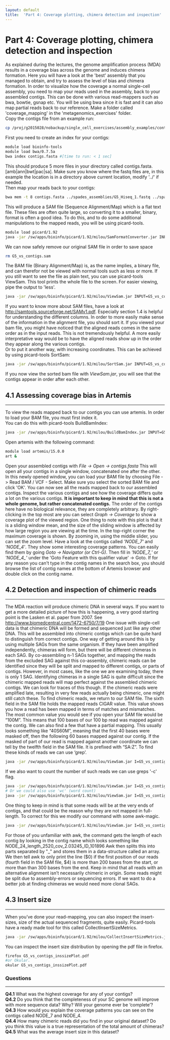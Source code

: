 ```yaml
---
layout: default
title:  'Part 4: Coverage plotting, chimera detection and inspection'
---
```


# Part 4: Coverage plotting, chimera detection and inspection

As explained during the lectures, the genome amplification process (MDA) results in a coverage bias across the genome and induces chimera formation. 
Here you will have a look at the 'best' assembly that you managed to obtain, and try to assess the level of bias and chimera formation.
In order to visualize how the coverage a normal single-cell assembly, you need to map your reads used in the assembly, back to your assembled contigs. 
This can be done with various read-mappers such as bwa, bowtie, gsnap etc. You will be using bwa since it is fast and it can also map partial reads back to our reference.
Make a folder called 'coverage_mapping' in the 'metagenomics_exercises' folder.  
Copy the contigs file from an example run:

```sh
cp /proj/g2015028/nobackup/single_cell_exercises/assembly_examples/contigs.fasta .
```

First you need to create an index for your contigs:

```sh
module load bioinfo-tools
module load bwa/0.7.5a
bwa index contigs.fasta #[time to run: < 1 sec]
```

This should produce 5 more files in your directory called contigs.fasta.[amb|ann|bwt|pac|sa]. 
Make sure you know where the fastq files are, in this example the location is in a directory above current location, modify '../' if needed.  
Then map your reads back to your contigs:

```sh
bwa mem -t 8 contigs.fasta ../spades_assemblies/G5_Hiseq_1.fastq ../spades_assemblies/G5_Hiseq_2.fastq > G5_vs_contigs.sam [time to run: 2.5 sec]
```

This will produce a SAM file (Sequence Alignment/Map) which is a flat text file. 
These files are often quite large, so converting it to a smaller, binary, format is often a good idea. 
To do this, and to do some additional manipulations to the mapped reads, you will be using picard-tools.

```sh
module load picard/1.92
java -jar /sw/apps/bioinfo/picard/1.92/milou/SamFormatConverter.jar INPUT=G5_vs_contigs.sam OUTPUT=G5_vs_contigs.bam [time to run: 13 sec]
```

We can now safely remove our original SAM file in order to save space

```sh
rm G5_vs_contigs.sam
```

The BAM file (Binary Alignment/Map) is, as the name implies, a binary file, and can therefor not be viewed with normal tools such as less or more. 
If you still want to see the file as plain text, you can use picard-tools ViewSam. 
This tool prints the whole file to the screen. For easier viewing, pipe the output to 'less'.

```sh
java -jar /sw/apps/bioinfo/picard/1.92/milou/ViewSam.jar INPUT=G5_vs_contigs.bam | less
```

If you want to know more about SAM files, have a look at http://samtools.sourceforge.net/SAMv1.pdf. 
Especially section 1.4 is helpful for understanding the different columns. 
In order to more easily make sense of the information in the alignment file, you should sort it. 
If you viewed your bam file, you might have noticed that the aligned reads comes in the same order as in the input reads. 
This is not tremendously helpful. A more easily interpretative way would be to have the aligned reads show up in the order they appear along the various contigs.  
Or to put it another way, with increasing coordinates. This can be achieved by using picard-tools SortSam:

```sh
java -jar /sw/apps/bioinfo/picard/1.92/milou/SortSam.jar INPUT=G5_vs_contigs.bam OUTPUT=G5_vs_contigs_sorted.bam SORT_ORDER=coordinate #[time to run: 25 sec]
```

If you now view the sorted bam file with *ViewSam.jar*, you will see that the contigs appear in order after each other.

## 4.1 Assessing coverage bias in Artemis
---

To view the reads mapped back to our contigs you can use artemis. In order to load your BAM file, you must first index it.  
You can do this with picard-tools BuildBamIndex:

```sh
java -jar /sw/apps/bioinfo/picard/1.92/milou/BuildBamIndex.jar INPUT=G5_vs_contigs_sorted.bam O=G5_vs_contigs_sorted.bam.bai
```

Open artemis with the following command:  

```sh
module load artemis/15.0.0
art &
```

Open your assembled contigs with *File -> Open -> contigs.fasta*
This will open all your contigs in a single window, concatenated one after the other. 
In this newly opened window, you can load your BAM file by choosing File -> Read BAM / VCF - Select. 
Make sure you select the sorted BAM file and click 'OK'.
You can now see all the reads mapped back to our assembled contigs. 
Inspect the various contigs and see how the coverage differs quite a lot on the various contigs.
**It is important to keep in mind that this is not a whole genome, but rather concatenated contigs.**
The order of the contigs here have no biological relevance, they are completely arbitrary.
By right-clicking in the top most are you can select *Graph -> Coverage* to show a coverage plot of the viewed region. 
One thing to note with this plot is that it is a sliding window mean, and the size of the sliding window is affected by how large region you are viewing at the time. 
In the top-right corner the maximum coverage is shown. By zooming in, using the middle slider, you can set the zoom level.
Have a look at the contigs called *'NODE_7'* and *'NODE_4'*. 
They show some interesting coverage patterns. You can easily find them by going *Goto -> Navigator (or Ctrl-G)*. 
Then fill in *'NODE_7_'* or *'NODE_4_'* under the 'Goto Feature with this qualifier value' -> Goto. 
If for any reason you can't type in the contig names in the search box, you should browse the list of contig names at the bottom of Artemis browser and double click on the contig name.


## 4.2 Detection and inspection of chimeric reads
---

The MDA reaction will produce chimeric DNA in several ways. 
If you want to get a more detailed picture of how this is happening, a very good starting point is the Lasken et al. paper from 2007. 
See http://www.biomedcentral.com/1472-6750/7/19
One issue with single-cell data is that chimeric DNA will be formed and sequenced just like any other DNA. 
This will be assembled into chimeric contigs which can be quite hard to distinguish from correct contigs. 
One way of getting around this is by using multiple SAGs from the same organism. 
If they have been amplified independently, chimeras will form, but there will be different chimeras in each SAG. 
By co-assembling n-1 SAGs together, and mapping the reads from the excluded SAG against this co-assembly, 
chimeric reads can be identified since they will be split and mapped to different contigs, or parts of contigs.
However, in most cases, like the one we are examining today, there is only 1 SAG. 
Identifying chimeras in a single SAG is quite difficult since the chimeric mapped reads will map perfect against the assembled chimeric contigs. 
We can look for traces of this though. If the chimeric reads were amplified late, resulting in very few reads actually being chimeric, 
one might still catch these. To find chimeric reads, we return to our SAM file. The sixth field in the SAM file holds the mapped reads CIGAR value. 
This value shows you how a read has been mapped in terms of matches and mismatches. 
The most common value you would see if you open your SAM file would be “100M”. This means that 100 bases of our 100 bp read was mapped against the contig.
We can also find a few that have a partial mapping. This usually looks something like “40S60M”, meaning that the first 40 bases were masked off, 
then the following 60 bases mapped against our contig. 
If the masked of part of our read is mapped against another coordinate we can tell by the twelfth field in the SAM file. 
It is prefixed with “SA:Z”. To find these kinds of reads we can use ‘grep’.

```sh
java -jar /sw/apps/bioinfo/picard/1.92/milou/ViewSam.jar I=G5_vs_contigs_sorted.bam | grep "SA:Z:"
```

If we also want to count the number of such reads we can use greps '-c' flag.

```sh
java -jar /sw/apps/bioinfo/picard/1.92/milou/ViewSam.jar I=G5_vs_contigs_sorted.bam | grep -c "SA:Z:"
# Or we could also use 'wc' (word count)
java -jar /sw/apps/bioinfo/picard/1.92/milou/ViewSam.jar I=G5_vs_contigs_sorted.bam | grep "SA:Z:" | wc -l
```

One thing to keep in mind is that some reads will be at the very ends of contigs, and that could be the reason why they are not mapped in full-length. 
To correct for this we modify our command with some awk-magic.

```sh
java -jar /sw/apps/bioinfo/picard/1.92/milou/ViewSam.jar I=G5_vs_contigs_sorted.bam | grep "SA:Z:" | awk '{split($3,array,"_"); if($4 > 200 && $4 < (array[4]-300)) print $0}' | wc -l
```

For those of you unfamiliar with awk, the command gets the length of each contig by looking in the contig name which looks something like
NODE_24_length_2520_cov_2.03245_ID_101896
Awk then splits this into parts separated by "_" and stores them in a data-structure called an array. 
We then tell awk to only print the line ($0) if the first position of our reads (fourth field in the SAM file, $4) 
is more than 200 bases from the start, or more than than 300 bases from the end. 
Keep in mind that all reads with an alternative alignment isn’t necessarily chimeric in origin. 
Some reads might be split due to assembly-errors or sequencing errors. If we want to do a better job at finding chimeras we would need more clonal SAGs.

## 4.3 Insert size
---

When you’ve done your read-mapping, you can also inspect the insert-sizes, size of the actual sequenced fragments, quite easily. 
Picard-tools have a ready made tool for this called CollectInsertSizeMetrics.

```sh
java -jar /sw/apps/bioinfo/picard/1.92/milou/CollectInsertSizeMetrics.jar HISTOGRAM_FILE=G5_vs_contigs_inssizePlot.pdf INPUT=G5_vs_contigs_sorted.bam OUTPUT=G5_vs_contigs_inssize.out #[time to run = 2.5 sec]
```

You can inspect the insert size distribution by opening the pdf file in firefox.

```sh
firefox G5_vs_contigs_inssizePlot.pdf
#or Okular.
okular G5_vs_contigs_inssizePlot.pdf
```

### Questions
---

**Q4.1** What was the highest coverage for any of your contigs?  
**Q4.2** Do you think that the completeness of your SC genome will improve with more sequence data? Why? Will your genome ever be ‘complete’?  
**Q4.3** How would you explain the coverage patterns you can see on the contigs called NODE_7 and NODE_4.  
**Q4.4** How many chimeric reads did you find in your original dataset? Do you think this value is a true representation of the total amount of chimeras?  
**Q4.5** What was the average insert size in this dataset?  
